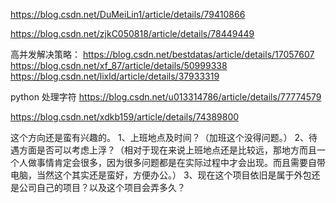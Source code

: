 https://blog.csdn.net/DuMeiLin1/article/details/79410866

https://blog.csdn.net/zjkC050818/article/details/78449449


高并发解决策略：
https://blog.csdn.net/bestdatas/article/details/17057607
https://blog.csdn.net/xf_87/article/details/50999338
https://blog.csdn.net/lixld/article/details/37933319


python 处理字符
https://blog.csdn.net/u013314786/article/details/77774579



https://blog.csdn.net/xdkb159/article/details/74389800






这个方向还是蛮有兴趣的。
1、上班地点及时间？（加班这个没得问题。）
2、待遇方面是否可以考虑上浮？（相对于现在来说上班地点还是比较远，那地方而且一个人做事情肯定会很多，因为很多问题都是在实际过程中才会出现。而且需要自带电脑，当然这个其实还是蛮好，方便办公。）
3、现在这个项目依旧是属于外包还是公司自己的项目？以及这个项目会弄多久？
